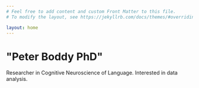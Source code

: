 ```yaml
---
# Feel free to add content and custom Front Matter to this file.
# To modify the layout, see https://jekyllrb.com/docs/themes/#overriding-theme-defaults

layout: home
---
```

# "Peter Boddy PhD"

Researcher in Cognitive Neuroscience of Language.
Interested in data analysis.
